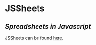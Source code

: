 # **JSSheets**
## *Spreadsheets in Javascript*
JSSheets can be found [here](http://tripplyons.github.io/jssheets).
